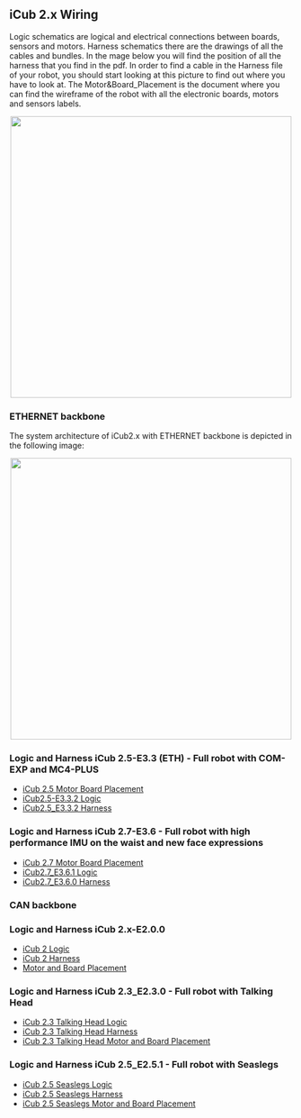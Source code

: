 ## iCub 2.x Wiring 


Logic schematics are logical and electrical connections between boards, sensors and motors. 
Harness schematics there are the drawings of all the cables and bundles. 
In the mage below you will find the position of all the harness that you find in the pdf. 
In order to find a cable in the Harness file of your robot, you should start looking at this picture to find out where you have to look at. 
The Motor&Board_Placement is the document where you can find the wireframe of the robot with all the electronic boards, motors and sensors labels.


<center> <img src ="../img/Harness_position.png" width=500>       
</center>

### **ETHERNET backbone**

The system architecture of iCub2.x with ETHERNET backbone is depicted in the following image:

<center> <img src ="../img/Architecture_iCub2.5-E3.2.png" width=500>
         
</center>

### Logic and Harness iCub 2.5-E3.3 (ETH) - Full robot with **COM-EXP** and **MC4-PLUS**
 
- [iCub 2.5 Motor Board Placement](https://github.com/icub-tech-iit/electronics-wiring-public/blob/master/icub2.5/iCub%20wiring%20Rev3.3%20COM-EXP%20and%20MC4-PLUS%20and%20BatteryPack/pdf/Motor%20and%20board%20placement_iCub2.5.pdf) 
- [iCub2.5-E3.3.2 Logic](https://github.com/icub-tech-iit/electronics-wiring-public/blob/master/icub2.5/iCub%20wiring%20Rev3.3%20COM-EXP%20and%20MC4-PLUS%20and%20BatteryPack/pdf/iCub2.5-E3.3.2_5672_Logic.pdf)
- [iCub2.5_E3.3.2 Harness](https://github.com/icub-tech-iit/electronics-wiring-public/blob/master/icub2.5/iCub%20wiring%20Rev3.3%20COM-EXP%20and%20MC4-PLUS%20and%20BatteryPack/pdf/iCub2.5_E3.3.2_6070_Harness.pdf) 
        
### Logic and Harness iCub 2.7-E3.6 - Full robot with high performance IMU on the waist and new face expressions

- [iCub 2.7 Motor Board Placement](https://github.com/icub-tech-iit/electronics-wiring-public/blob/master/icub2.5/iCub%20wiring%20Rev3.3%20COM-EXP%20and%20MC4-PLUS%20and%20BatteryPack/pdf/Motor%20and%20board%20placement_iCub2.5.pdf) 
- [iCub2.7_E3.6.1 Logic](https://github.com/icub-tech-iit/electronics-wiring-public/blob/master/icub2.7/pdf/iCub2.7_E3.6.1_14838_Logic.pdf)
- [iCub2.7_E3.6.0 Harness](https://github.com/icub-tech-iit/electronics-wiring-public/blob/master/icub2.7/pdf/iCub2.7_E3.6.0_14839_Harness.pdf)


### **CAN backbone**


### Logic and Harness iCub 2.x-E2.0.0 
- [iCub 2 Logic](https://github.com/icub-tech-iit/electronics-wiring-public/blob/master/icub2/icub-2.0.0/pdf/iCub%202_2.0.0_XXXX_Logic.pdf)
- [iCub 2 Harness](https://github.com/icub-tech-iit/electronics-wiring-public/blob/master/icub2/icub-2.0.0/pdf/iCub%202_2.0.0_XXXX_Harness.pdf)
- [Motor and Board Placement](https://github.com/icub-tech-iit/electronics-wiring-public/blob/master/icub2/icub-2.0.0/pdf/Motor%26Board%20Placement.pdf)
### Logic and Harness iCub 2.3_E2.3.0 - Full robot with Talking Head
- [iCub 2.3 Talking Head Logic](https://github.com/icub-tech-iit/electronics-wiring-public/blob/master/projects/robots/icub2/icub-2.3.0-talkinghead/iCub%202_2.3.0_XXXX_Logic.pdf)
- [iCub 2.3 Talking Head Harness](https://github.com/icub-tech-iit/electronics-wiring-public/blob/master/projects/robots/icub2/icub-2.3.0-talkinghead/iCub%202_2.3.0_XXXX_Harness.pdf)
- [iCub 2.3 Talking Head Motor and Board Placement](https://github.com/icub-tech-iit/electronics-wiring-public/blob/master/projects/robots/icub2/icub-2.3.0-talkinghead/Motor%26Board%20Placement%20Talking%20H.pdf)
### Logic and Harness iCub 2.5_E2.5.1 - Full robot with Seaslegs
- [iCub 2.5 Seaslegs Logic](https://github.com/icub-tech-iit/electronics-wiring-public/blob/master/icub2/icub-2.5.1-seaslegs/pdf/iCub2_5_1_5672_B_Logic.pdf)
- [iCub 2.5 Seaslegs Harness](https://github.com/icub-tech-iit/electronics-wiring-public/blob/master/icub2/icub-2.5.1-seaslegs/pdf/iCub2_5_1_6070_A_Harness.pdf)
- [iCub 2.5 Seaslegs Motor and Board Placement](https://github.com/icub-tech-iit/electronics-wiring-public/blob/master/icub2/icub-2.5.1-seaslegs/pdf/Motor%26Board%20Placement.pdf)


